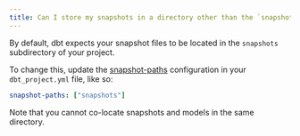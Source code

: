 ```yaml
---
title: Can I store my snapshots in a directory other than the `snapshot` directory in my project?
---
```

By default, dbt expects your snapshot files to be located in the `snapshots` subdirectory of your project.

To change this, update the [snapshot-paths](reference/project-configs/snapshot-paths.md) configuration in your `dbt_project.yml`
file, like so:

<File name='dbt_project.yml'>

```yml
snapshot-paths: ["snapshots"]
```

</File>

Note that you cannot co-locate snapshots and models in the same directory.
